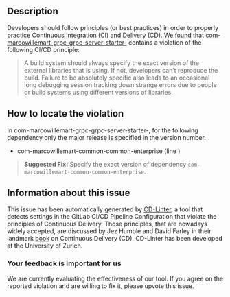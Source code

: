 
## Description
Developers should follow principles (or best practices) in order to properly practice Continuous Integration (CI) and Delivery (CD).
We found that [com-marcowillemart-grpc-grpc-server-starter-](https://gitlab.com/mwillema/grpc-spring-boot-starter/blob/master/.gitlab-ci.yml) contains a violation of the following CI/CD principle:

> A build system should always specify the exact version of the external libraries that is using.
If not, developers can’t reproduce the build. Failure to be absolutely specific also leads to an occasional long debugging session tracking down strange errors due to people or build systems using different versions of libraries.

## How to locate the violation

In com-marcowillemart-grpc-grpc-server-starter-, for the following dependency only the major release is specified in the version number.

* com-marcowillemart-common-common-enterprise (line )

> **Suggested Fix:** Specify the exact version of dependency `com-marcowillemart-common-common-enterprise`.

## Information about this issue

This issue has been automatically generated by [CD-Linter](https://gitlab.com/Jancso/configuration-analytics), a tool that detects settings in the GitLab CI/CD Pipeline Configuration that violate the principles of Continuous Delivery. Those principles, that are nowadays widely accepted, are discussed by Jez Humble and David Farley in their landmark [book](https://www.oreilly.com/library/view/continuous-delivery-reliable/9780321670250/) on Continuous Delivery (CD). CD-Linter has been developed at the University of Zurich.

### Your feedback is important for us
We are currently evaluating the effectiveness of our tool. If you agree on the reported violation and are willing to fix it, please upvote this issue.